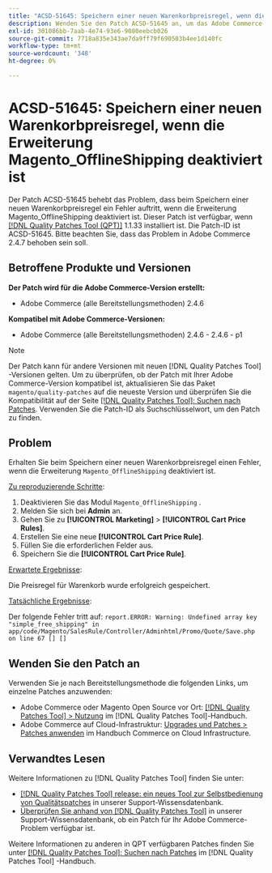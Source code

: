 ```yaml
---
title: "ACSD-51645: Speichern einer neuen Warenkorbpreisregel, wenn die Erweiterung Magento_OfflineShipping deaktiviert ist"
description: Wenden Sie den Patch ACSD-51645 an, um das Adobe Commerce-Problem zu beheben, bei dem beim Speichern einer neuen Warenkorbpreisregel ein Fehler auftritt, wenn die Erweiterung Magento_OfflineShipping deaktiviert ist.
exl-id: 301086bb-7aab-4e74-93e6-9080eebcb026
source-git-commit: 7718a835e343ae7da9ff79f690503b4ee1d140fc
workflow-type: tm+mt
source-wordcount: '348'
ht-degree: 0%

---
```


# ACSD-51645: Speichern einer neuen Warenkorbpreisregel, wenn die Erweiterung Magento_OfflineShipping deaktiviert ist

Der Patch ACSD-51645 behebt das Problem, dass beim Speichern einer neuen Warenkorbpreisregel ein Fehler auftritt, wenn die Erweiterung Magento_OfflineShipping deaktiviert ist. Dieser Patch ist verfügbar, wenn [[!DNL Quality Patches Tool (QPT)]](/help/announcements/adobe-commerce-announcements/magento-quality-patches-released-new-tool-to-self-serve-quality-patches.md) 1.1.33 installiert ist. Die Patch-ID ist ACSD-51645. Bitte beachten Sie, dass das Problem in Adobe Commerce 2.4.7 behoben sein soll.

## Betroffene Produkte und Versionen

**Der Patch wird für die Adobe Commerce-Version erstellt:**

* Adobe Commerce (alle Bereitstellungsmethoden) 2.4.6

**Kompatibel mit Adobe Commerce-Versionen:**

* Adobe Commerce (alle Bereitstellungsmethoden) 2.4.6 - 2.4.6 - p1

>[!NOTE]
>
>Der Patch kann für andere Versionen mit neuen [!DNL Quality Patches Tool] -Versionen gelten. Um zu überprüfen, ob der Patch mit Ihrer Adobe Commerce-Version kompatibel ist, aktualisieren Sie das Paket `magento/quality-patches` auf die neueste Version und überprüfen Sie die Kompatibilität auf der Seite [[!DNL Quality Patches Tool]: Suchen nach Patches](<https://experienceleague.adobe.com/tools/commerce-quality-patches/index.html>). Verwenden Sie die Patch-ID als Suchschlüsselwort, um den Patch zu finden.

## Problem

Erhalten Sie beim Speichern einer neuen Warenkorbpreisregel einen Fehler, wenn die Erweiterung `Magento_OfflineShipping` deaktiviert ist.

<u>Zu reproduzierende Schritte</u>:

1. Deaktivieren Sie das Modul `Magento_OfflineShipping` .
1. Melden Sie sich bei **Admin** an.
1. Gehen Sie zu **[!UICONTROL Marketing]** > **[!UICONTROL Cart Price Rules]**.
1. Erstellen Sie eine neue **[!UICONTROL Cart Price Rule]**.
1. Füllen Sie die erforderlichen Felder aus.
1. Speichern Sie die **[!UICONTROL Cart Price Rule]**.

<u>Erwartete Ergebnisse</u>:

Die Preisregel für Warenkorb wurde erfolgreich gespeichert.

<u>Tatsächliche Ergebnisse</u>:

Der folgende Fehler tritt auf:
`report.ERROR: Warning: Undefined array key "simple_free_shipping" in app/code/Magento/SalesRule/Controller/Adminhtml/Promo/Quote/Save.php on line 67 [] []`

## Wenden Sie den Patch an

Verwenden Sie je nach Bereitstellungsmethode die folgenden Links, um einzelne Patches anzuwenden:

* Adobe Commerce oder Magento Open Source vor Ort: [[!DNL Quality Patches Tool] > Nutzung](<https://experienceleague.adobe.com/docs/commerce-operations/tools/quality-patches-tool/usage.html>) im [!DNL Quality Patches Tool]-Handbuch.
* Adobe Commerce auf Cloud-Infrastruktur: [Upgrades und Patches > Patches anwenden](https://experienceleague.adobe.com/docs/commerce-cloud-service/user-guide/develop/upgrade/apply-patches.html) im Handbuch Commerce on Cloud Infrastructure.

## Verwandtes Lesen

Weitere Informationen zu [!DNL Quality Patches Tool] finden Sie unter:

* [[!DNL Quality Patches Tool] release: ein neues Tool zur Selbstbedienung von Qualitätspatches](/help/announcements/adobe-commerce-announcements/magento-quality-patches-released-new-tool-to-self-serve-quality-patches.md) in unserer Support-Wissensdatenbank.
* [Überprüfen Sie anhand von  [!DNL Quality Patches Tool]](/help/support-tools/patches-available-in-qpt-tool/check-patch-for-magento-issue-with-magento-quality-patches.md) in unserer Support-Wissensdatenbank, ob ein Patch für Ihr Adobe Commerce-Problem verfügbar ist.

Weitere Informationen zu anderen in QPT verfügbaren Patches finden Sie unter [[!DNL Quality Patches Tool]: Suchen nach Patches](<https://experienceleague.adobe.com/tools/commerce-quality-patches/index.html>) im [!DNL Quality Patches Tool] -Handbuch.
